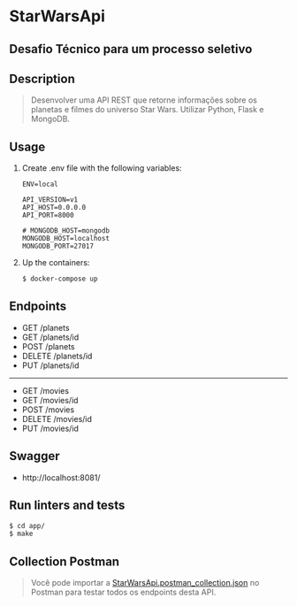 # StarWarsApi

## Desafio Técnico para um processo seletivo

## Description

> Desenvolver uma API REST que retorne informações sobre os planetas e filmes do universo Star Wars.
> Utilizar Python, Flask e MongoDB.

## Usage

1. Create .env file with the following variables:

    ```
    ENV=local
    
    API_VERSION=v1
    API_HOST=0.0.0.0
    API_PORT=8000
    
    # MONGODB_HOST=mongodb
    MONGODB_HOST=localhost
    MONGODB_PORT=27017
    ```

2. Up the containers:

    ```bash
    $ docker-compose up
    ```

## Endpoints

- GET /planets
- GET /planets/id
- POST /planets
- DELETE /planets/id
- PUT /planets/id

---

- GET /movies
- GET /movies/id
- POST /movies
- DELETE /movies/id
- PUT /movies/id

## Swagger

- http://localhost:8081/

## Run linters and tests

```bash
$ cd app/
$ make
```

## Collection Postman
> Você pode importar a [StarWarsApi.postman_collection.json](./StarWarsApi.postman_collection.json) no Postman para testar todos os endpoints desta API.
